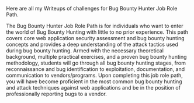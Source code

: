 Here are all my Writeups of challenges for Bug Bounty Hunter Job Role Path.

The Bug Bounty Hunter Job Role Path is for individuals who want to enter the world of Bug Bounty Hunting with little to no prior experience. This path covers core web application security assessment and bug bounty hunting concepts and provides a deep understanding of the attack tactics used during bug bounty hunting. Armed with the necessary theoretical background, multiple practical exercises, and a proven bug bounty hunting methodology, students will go through all bug bounty hunting stages, from reconnaissance and bug identification to exploitation, documentation, and communication to vendors/programs. Upon completing this job role path, you will have become proficient in the most common bug bounty hunting and attack techniques against web applications and be in the position of professionally reporting bugs to a vendor.
